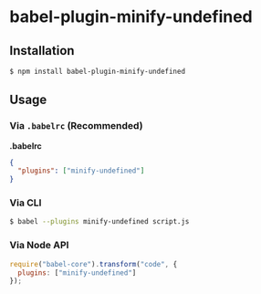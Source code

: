 # babel-plugin-minify-undefined

## Installation

```sh
$ npm install babel-plugin-minify-undefined
```

## Usage

### Via `.babelrc` (Recommended)

**.babelrc**

```json
{
  "plugins": ["minify-undefined"]
}
```

### Via CLI

```sh
$ babel --plugins minify-undefined script.js
```

### Via Node API

```javascript
require("babel-core").transform("code", {
  plugins: ["minify-undefined"]
});
```
